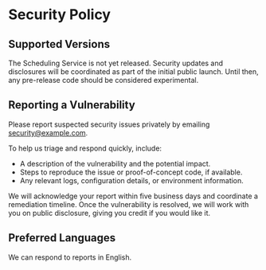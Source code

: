 # Security Policy

## Supported Versions

The Scheduling Service is not yet released. Security updates and disclosures
will be coordinated as part of the initial public launch. Until then, any
pre-release code should be considered experimental.

## Reporting a Vulnerability

Please report suspected security issues privately by emailing
[security@example.com](mailto:security@example.com).

To help us triage and respond quickly, include:

* A description of the vulnerability and the potential impact.
* Steps to reproduce the issue or proof-of-concept code, if available.
* Any relevant logs, configuration details, or environment information.

We will acknowledge your report within five business days and coordinate a
remediation timeline. Once the vulnerability is resolved, we will work with you
on public disclosure, giving you credit if you would like it.

## Preferred Languages

We can respond to reports in English.
